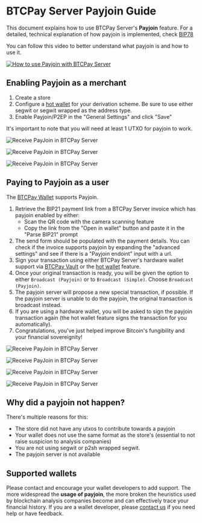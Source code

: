 # BTCPay Server Payjoin Guide

This document explains how to use BTCPay Server's **Payjoin** feature. For a detailed, technical explanation of how payjoin is implemented, check [BIP78](https://github.com/bitcoin/bips/blob/master/bip-0078.mediawiki)

You can follow this video to better understand what payjoin is and how to use it.

[![How to use Payjoin with BTCPay Server](https://img.youtube.com/vi/-Wrqv6nSmAM/mqdefault.jpg)](https://www.youtube.com/watch?v=-Wrqv6nSmAM "How to use Payjoin with BTCPay Server")

## Enabling Payjoin as a merchant

1. Create a store
2. Configure a [hot wallet](./HotWallet.md) for your derivation scheme. Be sure to use either segwit or segwit wrapped as the address type.
3. Enable Payjoin/P2EP in the "General Settings" and click "Save"

It's important to note that you will need at least 1 UTXO for payjoin to work.

![Receive PayJoin in BTCPay Server](./img/payjoin/Payjoin_Guide_Receive_1.png "Receive PayJoin in BTCPay Server")

![Receive PayJoin in BTCPay Server](./img/payjoin/Payjoin_Guide_Receive_2.png "Receive PayJoin in BTCPay Server")

![Receive PayJoin in BTCPay Server](./img/payjoin/Payjoin_Guide_Receive_3.png "Receive PayJoin in BTCPay Server")

## Paying to Payjoin as a user

The [BTCPay Wallet](./Wallet.md) supports Payjoin.

1. Retrieve the BIP21 payment link from a BTCPay Server invoice which has payjoin enabled by either:
   * Scan the QR code with the camera scanning feature
   * Copy the link from the "Open in wallet" button and paste it in the "Parse BIP21" prompt
2. The send form should be populated with the payment details. You can check if the invoice supports payjoin by expanding the "advanced settings" and see if there is a "Payjoin endoint" input with a url.
3. Sign your transaction using either BTCPay Server's hardware wallet support via [BTCPay Vault](./HardwareWalletIntegration.md) or the [hot wallet](./HotWallet.md) feature.
4. Once your original transaction is ready, you will be given the option to either `Broadcast (Payjoin)` or to `Broadcast (Simple)`. Choose `Broadcast (Payjoin)`.
5. The payjoin server will propose a new special transaction, if possible. If the payjoin server is unable to do the payjoin, the original transaction is broadcast instead.
6. If you are using a hardware wallet, you will be asked to sign the payjoin transaction again (the hot wallet feature signs the transaction for you automatically).
7. Congratulations, you've just helped improve Bitcoin's fungibility and your financial sovereignity!

![Receive PayJoin in BTCPay Server](./img/payjoin/Payjoin_Guide_Pay_1.png "Receive PayJoin in BTCPay Server")

![Receive PayJoin in BTCPay Server](./img/payjoin/Payjoin_Guide_Pay_2.png "Receive PayJoin in BTCPay Server")

![Receive PayJoin in BTCPay Server](./img/payjoin/Payjoin_Guide_Pay_3.png "Receive PayJoin in BTCPay Server")

![Receive PayJoin in BTCPay Server](./img/payjoin/Payjoin_Guide_Pay_4.png "Receive PayJoin in BTCPay Server")

## Why did a payjoin not happen?

There's multiple reasons for this:

* The store did not have any utxos to contribute towards a payjoin
* Your wallet does not use the same format as the store's (essential to not raise suspicion to analysis companies)
* You are not using segwit or p2sh wrapped segwit.
* The payjoin server is not available

## Supported wallets

Please contact and encourage your wallet developers to add support. The more widespread the **usage of payjoin**, the more broken the heuristics used by blockchain analysis companies become and can effectively trace your financial history. If you are a wallet developer, please [contact us](./Community.md) if you need help or have feedback.
